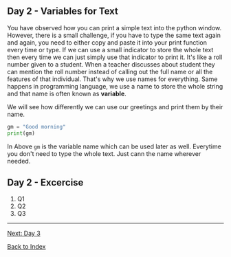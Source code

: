 ## Day 2 - Variables for Text
You have observed how you can print a simple text into the python window. However, there is a small challenge, if you have to type the same text again and again, you need to either copy and paste it into your print function every time or type. If we can use a small indicator to store the whole text then every time we can just simply use that indicator to print it. It's like a roll number given to a student. When a teacher discusses about student they can mention the roll number instead of calling out the full name or all the features of that individual. That's why we use names for everything. Same happens in programming language, we use a name to store the whole string and that name is often known as **variable**.

We will see how differently we can use our greetings and print them by their name.

```python
gm = "Good morning"
print(gm)
```
In Above ```gm``` is the variable name which can be used later as well. Everytime you don't need to type the whole text. Just cann the name wherever needed.  

## Day 2 - Excercise
1. Q1
2. Q2
3. Q3
---
[Next: Day 3](03-day03.md)

[Back to Index](index.md)
